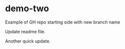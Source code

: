 # demo-two
Example of GH repo starting side with new branch name

Update readme file.

Another quick update.
